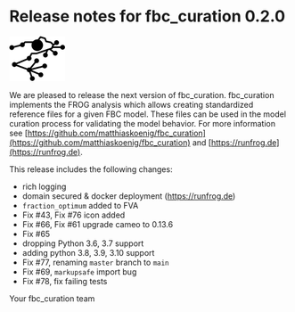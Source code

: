 # Release notes for fbc_curation 0.2.0

![fbc_curation](https://raw.githubusercontent.com/matthiaskoenig/fbc_curation/develop/docs/images/icon/frog_icon_mirror-100x80-300dpi.png)

We are pleased to release the next version of fbc_curation. 
fbc_curation implements the FROG analysis which allows creating standardized reference 
files for a given FBC model. These files can be used in the model curation process 
for validating the model behavior.
For more information see [https://github.com/matthiaskoenig/fbc_curation](https://github.com/matthiaskoenig/fbc_curation)
and [https://runfrog.de](https://runfrog.de).

This release includes the following changes:

* rich logging
* domain secured & docker deployment (https://runfrog.de)
* `fraction_optimum` added to FVA
* Fix #43, Fix #76 icon added
* Fix #66, Fix #61 upgrade cameo to 0.13.6
* Fix #65
* dropping Python 3.6, 3.7 support
* adding python 3.8, 3.9, 3.10 support
* Fix #77, renaming `master` branch to `main`
* Fix #69, `markupsafe` import bug
* Fix #78, fix failing tests

Your fbc_curation team

